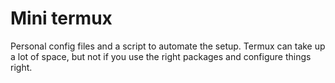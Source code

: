 # Mini termux
Personal config files and a script to automate the setup. Termux can take up a lot of space, but not if you use the right packages and configure things right.


